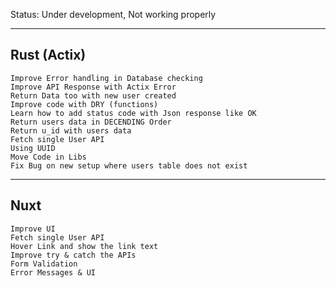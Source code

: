 Status: Under development, Not working properly

-------------
Rust (Actix)
-------------
```
Improve Error handling in Database checking
Improve API Response with Actix Error
Return Data too with new user created
Improve code with DRY (functions)
Learn how to add status code with Json response like OK
Return users data in DECENDING Order
Return u_id with users data  
Fetch single User API
Using UUID
Move Code in Libs
Fix Bug on new setup where users table does not exist
```

-------------
Nuxt
-------------
```
Improve UI
Fetch single User API
Hover Link and show the link text
Improve try & catch the APIs
Form Validation
Error Messages & UI
```